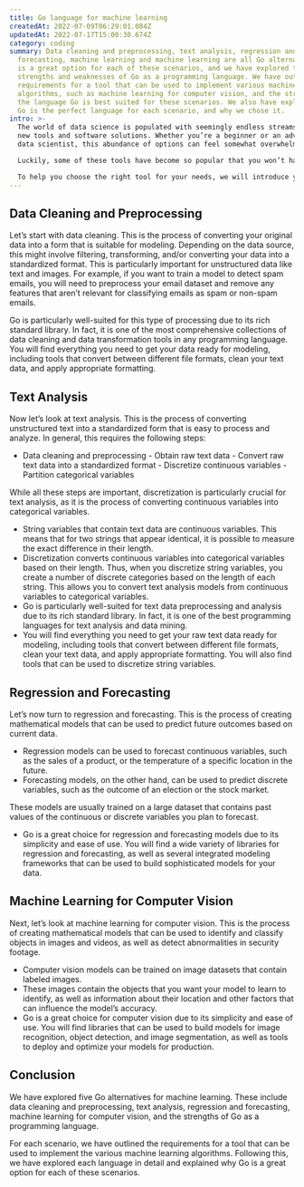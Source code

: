 ```yaml
---
title: Go language for machine learning
createdAt: 2022-07-09T06:29:01.084Z
updatedAt: 2022-07-17T15:00:30.674Z
category: coding
summary: Data cleaning and preprocessing, text analysis, regression and
  forecasting, machine learning and machine learning are all Go alternatives. Go
  is a great option for each of these scenarios, and we have explored the
  strengths and weaknesses of Go as a programming language. We have outlined the
  requirements for a tool that can be used to implement various machine learning
  algorithms, such as machine learning for computer vision, and the strengths of
  the language Go is best suited for these scenarios. We also have explored why
  Go is the perfect language for each scenario, and why we chose it.
intro: >-
  The world of data science is populated with seemingly endless streams of
  new tools and software solutions. Whether you’re a beginner or an advanced
  data scientist, this abundance of options can feel somewhat overwhelming. 

  Luckily, some of these tools have become so popular that you won’t have to spend too much time searching for them. The growing popularity of machine learning has led to the emergence of several programming languages specifically designed to aid ML engineers and analysts in their day-to-day activities. 

  To help you choose the right tool for your needs, we will introduce you to five Go alternatives for machine learning that you may want to consider if you’re working on a project involving one or more of the following scenarios:
---
```


## Data Cleaning and Preprocessing

Let’s start with data cleaning. This is the process of converting your original data into a form that is suitable for modeling. Depending on the data source, this might involve filtering, transforming, and/or converting your data into a standardized format.
This is particularly important for unstructured data like text and images. For example, if you want to train a model to detect spam emails, you will need to preprocess your email dataset and remove any features that aren’t relevant for classifying emails as spam or non-spam emails.

Go is particularly well-suited for this type of processing due to its rich standard library. In fact, it is one of the most comprehensive collections of data cleaning and data transformation tools in any programming language. You will find everything you need to get your data ready for modeling, including tools that convert between different file formats, clean your text data, and apply appropriate formatting.

## Text Analysis

Now let’s look at text analysis. This is the process of converting unstructured text into a standardized form that is easy to process and analyze. In general, this requires the following steps:
- Data cleaning and preprocessing - Obtain raw text data - Convert raw text data into a standardized format - Discretize continuous variables - Partition categorical variables

While all these steps are important, discretization is particularly crucial for text analysis, as it is the process of converting continuous variables into categorical variables.
- String variables that contain text data are continuous variables. This means that for two strings that appear identical, it is possible to measure the exact difference in their length.
- Discretization converts continuous variables into categorical variables based on their length. Thus, when you discretize string variables, you create a number of discrete categories based on the length of each string. This allows you to convert text analysis models from continuous variables to categorical variables.
- Go is particularly well-suited for text data preprocessing and analysis due to its rich standard library. In fact, it is one of the best programming languages for text analysis and data mining.
- You will find everything you need to get your raw text data ready for modeling, including tools that convert between different file formats, clean your text data, and apply appropriate formatting. You will also find tools that can be used to discretize string variables.

## Regression and Forecasting

Let’s now turn to regression and forecasting. This is the process of creating mathematical models that can be used to predict future outcomes based on current data.
- Regression models can be used to forecast continuous variables, such as the sales of a product, or the temperature of a specific location in the future.
- Forecasting models, on the other hand, can be used to predict discrete variables, such as the outcome of an election or the stock market.

These models are usually trained on a large dataset that contains past values of the continuous or discrete variables you plan to forecast.
- Go is a great choice for regression and forecasting models due to its simplicity and ease of use. You will find a wide variety of libraries for regression and forecasting, as well as several integrated modeling frameworks that can be used to build sophisticated models for your data.

## Machine Learning for Computer Vision

Next, let’s look at machine learning for computer vision. This is the process of creating mathematical models that can be used to identify and classify objects in images and videos, as well as detect abnormalities in security footage.
- Computer vision models can be trained on image datasets that contain labeled images.
- These images contain the objects that you want your model to learn to identify, as well as information about their location and other factors that can influence the model’s accuracy.
- Go is a great choice for computer vision due to its simplicity and ease of use. You will find libraries that can be used to build models for image recognition, object detection, and image segmentation, as well as tools to deploy and optimize your models for production.

## Conclusion

We have explored five Go alternatives for machine learning. These include data cleaning and preprocessing, text analysis, regression and forecasting, machine learning for computer vision, and the strengths of Go as a programming language.

For each scenario, we have outlined the requirements for a tool that can be used to implement the various machine learning algorithms. Following this, we have explored each language in detail and explained why Go is a great option for each of these scenarios.
